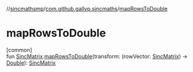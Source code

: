 //[sincmathsmp](../../index.md)/[com.github.gallvp.sincmaths](index.md)/[mapRowsToDouble](map-rows-to-double.md)

# mapRowsToDouble

[common]\
fun [SincMatrix](-sinc-matrix/index.md).[mapRowsToDouble](map-rows-to-double.md)(transform: (rowVector: [SincMatrix](-sinc-matrix/index.md)) -&gt; [Double](https://kotlinlang.org/api/latest/jvm/stdlib/kotlin/-double/index.html)): [SincMatrix](-sinc-matrix/index.md)
